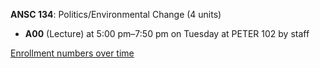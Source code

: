 **ANSC 134**: Politics/Environmental Change (4 units)

- **A00** (Lecture) at 5:00 pm–7:50 pm on Tuesday at PETER 102 by staff

[Enrollment numbers over time](./ANSC134.tsv)
